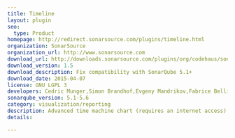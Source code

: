 ```yaml
---
title: Timeline
layout: plugin
seo: 
  type: Product
homepage: http://redirect.sonarsource.com/plugins/timeline.html
organization: SonarSource
organization_url: http://www.sonarsource.com
download_url: http://downloads.sonarsource.com/plugins/org/codehaus/sonar-plugins/sonar-timeline-plugin/1.5/sonar-timeline-plugin-1.5.jar
download_version: 1.5
download_description: Fix compatibility with SonarQube 5.1+
download_date: 2015-04-07
license: GNU LGPL 3
developers: Cedric Munger,Simon Brandhof,Evgeny Mandrikov,Fabrice Bellingard,Jean-Baptiste Lièvremont
sonarqube_version: 5.1-5.6
category: visualization/reporting
description: Advanced time machine chart (requires an internet access).
details: 

---
```

